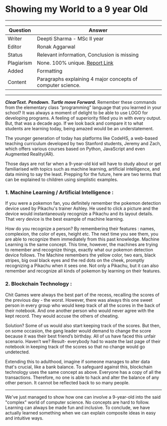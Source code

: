 # Showing my World to a 9 year Old

---

| Question   | Answer                                                                        |
| ---------- | ----------------------------------------------------------------------------- |
| Writer     | Deepti Sharma - MSc II year                                                   |
| Editor     | Ronak Aggarwal                                                                |
| Status     | Relevant information, Conclusion is missing                                   |
| Plagiarism | None. 100% unique. [Report Link](./plag-reports/plag-showing-my-world-v1.pdf) |
| Added      | Formatting                                                                    |
| Content    | Paragraphs explaining 4 major concepts of computer science.                   |


---

**_ClearText._**
**_Pendown._**
**_Turtle move Forward._**
Remember these commands from the elementary class “programming” language that you learned in your school? It was always a moment of delight to be able to use LOGO for developing programs. A feeling of superiority filled you in with every output. But, that was a decade ago. If we look back and compare it to what students are learning today, being amazed would be an understatement. 

The younger generation of today has platforms like CodeHS, a web-based teaching curriculum developed by two Stanford students, Jeremy and Zach, which offers various courses based on Python, JavaScript and even Augmented Reality(AR).

Those days are not far when a 9-year-old kid will have to study about or get familiarised with topics such as machine learning, artificial intelligence, and data mining to say the least. Prepping for the future, here are two terms that can be explained to children using simplistic examples. 

### 1. Machine Learning / Artificial Intelligence :

If you were a pokemon fan, you definitely remember the pokemon detection device used by Pikachu's trainer Ashley. He used to click a picture and the device would instantaneously recognize a Pikachu and its layout details. That very device is the best example of machine learning.

How do you recognize a person? By remembering their features : names, complexion, the color of eyes, height etc. The next time you see them, you are able to recognize them immediately from this past knowledge. Machine Learning is the same concept. This time, however, the machines are trying to remember and recognize things, exactly what our pokemon detection device follows.
The Machine remembers the yellow color, two ears, black stripes, big oval black eyes and the red dots on the cheek, promptly recognizing a Pikachu when it sees one. Not only a Pikachu, but it can also remember and recognize all kinds of pokemon by learning on their features.

### 2. Blockchain Technology :

Chit Games were always the best part of the recess, recalling the scores of the previous day - the worst. However, there was always this one sweet person in every group who would keep track of all the scores in the back of their notebook. And one another person who would never agree with the kept record. They would accuse the others of cheating.

Solution? Some of us would also start keeping track of the scores. But then, on some occasion, the gang leader would demand to change the score because it was their best friend’s birthday. All of us have faced this unfair scenario. Haven’t we? Result- everybody had to waste the last page of their notebook in keeping track of the scores so that no change would go undetected.

Extending this to adulthood, imagine if someone manages to alter data that's crucial, like a bank balance. To safeguard against this, blockchain technology uses the same concept as above. Everyone has a copy of all the transactions. Therefore, no one is able to hack and alter the balance of any other person. It cannot be reflected back to so many people.

---

We've just managed to show how one can involve a 9-year-old into the said "complex" world of computer science. No concepts are hard to follow. Learning can always be made fun and inclusive. To conclude, we have actually learned something when we can explain composite ideas in easy and intuitive ways.
